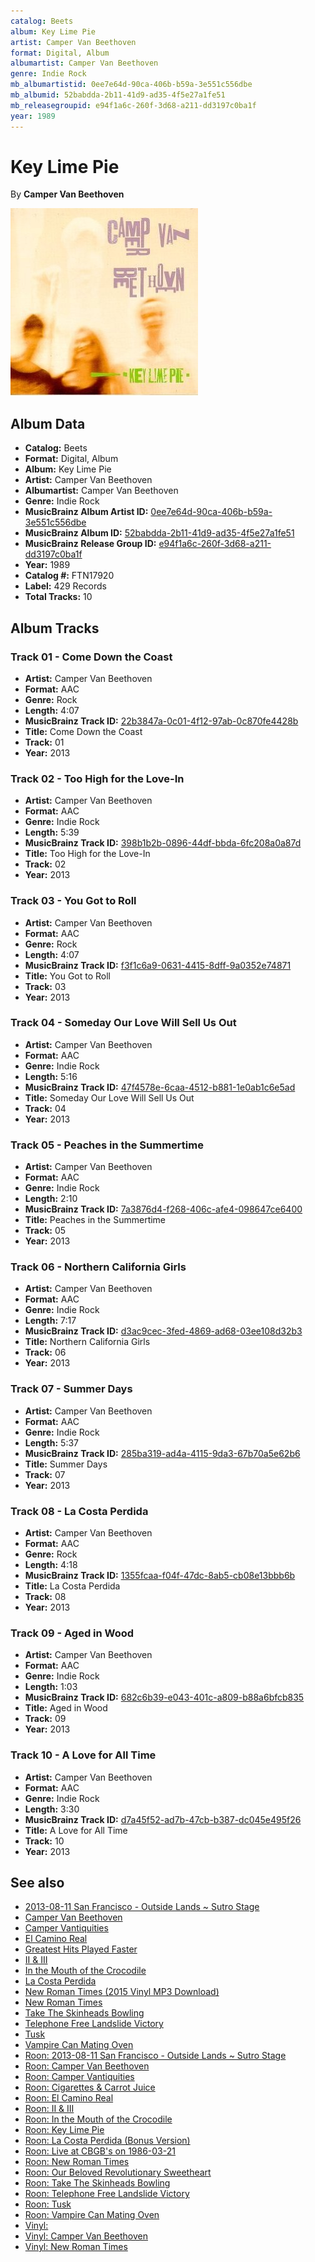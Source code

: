```yaml
---
catalog: Beets
album: Key Lime Pie
artist: Camper Van Beethoven
format: Digital, Album
albumartist: Camper Van Beethoven
genre: Indie Rock
mb_albumartistid: 0ee7e64d-90ca-406b-b59a-3e551c556dbe
mb_albumid: 52babdda-2b11-41d9-ad35-4f5e27a1fe51
mb_releasegroupid: e94f1a6c-260f-3d68-a211-dd3197c0ba1f
year: 1989
---
```


# Key Lime Pie

By **Camper Van Beethoven**

![](../../assets/beetscovers/Camper_Van_Beethoven-Key_Lime_Pie.jpg)

## Album Data

- **Catalog:** Beets
- **Format:** Digital, Album
- **Album:** Key Lime Pie
- **Artist:** Camper Van Beethoven
- **Albumartist:** Camper Van Beethoven
- **Genre:** Indie Rock
- **MusicBrainz Album Artist ID:** [0ee7e64d-90ca-406b-b59a-3e551c556dbe](https://musicbrainz.org/artist/0ee7e64d-90ca-406b-b59a-3e551c556dbe)
- **MusicBrainz Album ID:** [52babdda-2b11-41d9-ad35-4f5e27a1fe51](https://musicbrainz.org/release/52babdda-2b11-41d9-ad35-4f5e27a1fe51)
- **MusicBrainz Release Group ID:** [e94f1a6c-260f-3d68-a211-dd3197c0ba1f](https://musicbrainz.org/release-group/e94f1a6c-260f-3d68-a211-dd3197c0ba1f)
- **Year:** 1989
- **Catalog #:** FTN17920
- **Label:** 429 Records
- **Total Tracks:** 10

## Album Tracks

### Track 01 - Come Down the Coast

- **Artist:** Camper Van Beethoven
- **Format:** AAC
- **Genre:** Rock
- **Length:** 4:07
- **MusicBrainz Track ID:** [22b3847a-0c01-4f12-97ab-0c870fe4428b](https://musicbrainz.org/recording/22b3847a-0c01-4f12-97ab-0c870fe4428b)
- **Title:** Come Down the Coast
- **Track:** 01
- **Year:** 2013

### Track 02 - Too High for the Love-In

- **Artist:** Camper Van Beethoven
- **Format:** AAC
- **Genre:** Indie Rock
- **Length:** 5:39
- **MusicBrainz Track ID:** [398b1b2b-0896-44df-bbda-6fc208a0a87d](https://musicbrainz.org/recording/398b1b2b-0896-44df-bbda-6fc208a0a87d)
- **Title:** Too High for the Love-In
- **Track:** 02
- **Year:** 2013

### Track 03 - You Got to Roll

- **Artist:** Camper Van Beethoven
- **Format:** AAC
- **Genre:** Rock
- **Length:** 4:07
- **MusicBrainz Track ID:** [f3f1c6a9-0631-4415-8dff-9a0352e74871](https://musicbrainz.org/recording/f3f1c6a9-0631-4415-8dff-9a0352e74871)
- **Title:** You Got to Roll
- **Track:** 03
- **Year:** 2013

### Track 04 - Someday Our Love Will Sell Us Out

- **Artist:** Camper Van Beethoven
- **Format:** AAC
- **Genre:** Indie Rock
- **Length:** 5:16
- **MusicBrainz Track ID:** [47f4578e-6caa-4512-b881-1e0ab1c6e5ad](https://musicbrainz.org/recording/47f4578e-6caa-4512-b881-1e0ab1c6e5ad)
- **Title:** Someday Our Love Will Sell Us Out
- **Track:** 04
- **Year:** 2013

### Track 05 - Peaches in the Summertime

- **Artist:** Camper Van Beethoven
- **Format:** AAC
- **Genre:** Indie Rock
- **Length:** 2:10
- **MusicBrainz Track ID:** [7a3876d4-f268-406c-afe4-098647ce6400](https://musicbrainz.org/recording/7a3876d4-f268-406c-afe4-098647ce6400)
- **Title:** Peaches in the Summertime
- **Track:** 05
- **Year:** 2013

### Track 06 - Northern California Girls

- **Artist:** Camper Van Beethoven
- **Format:** AAC
- **Genre:** Indie Rock
- **Length:** 7:17
- **MusicBrainz Track ID:** [d3ac9cec-3fed-4869-ad68-03ee108d32b3](https://musicbrainz.org/recording/d3ac9cec-3fed-4869-ad68-03ee108d32b3)
- **Title:** Northern California Girls
- **Track:** 06
- **Year:** 2013

### Track 07 - Summer Days

- **Artist:** Camper Van Beethoven
- **Format:** AAC
- **Genre:** Indie Rock
- **Length:** 5:37
- **MusicBrainz Track ID:** [285ba319-ad4a-4115-9da3-67b70a5e62b6](https://musicbrainz.org/recording/285ba319-ad4a-4115-9da3-67b70a5e62b6)
- **Title:** Summer Days
- **Track:** 07
- **Year:** 2013

### Track 08 - La Costa Perdida

- **Artist:** Camper Van Beethoven
- **Format:** AAC
- **Genre:** Rock
- **Length:** 4:18
- **MusicBrainz Track ID:** [1355fcaa-f04f-47dc-8ab5-cb08e13bbb6b](https://musicbrainz.org/recording/1355fcaa-f04f-47dc-8ab5-cb08e13bbb6b)
- **Title:** La Costa Perdida
- **Track:** 08
- **Year:** 2013

### Track 09 - Aged in Wood

- **Artist:** Camper Van Beethoven
- **Format:** AAC
- **Genre:** Indie Rock
- **Length:** 1:03
- **MusicBrainz Track ID:** [682c6b39-e043-401c-a809-b88a6bfcb835](https://musicbrainz.org/recording/682c6b39-e043-401c-a809-b88a6bfcb835)
- **Title:** Aged in Wood
- **Track:** 09
- **Year:** 2013

### Track 10 - A Love for All Time

- **Artist:** Camper Van Beethoven
- **Format:** AAC
- **Genre:** Indie Rock
- **Length:** 3:30
- **MusicBrainz Track ID:** [d7a45f52-ad7b-47cb-b387-dc045e495f26](https://musicbrainz.org/recording/d7a45f52-ad7b-47cb-b387-dc045e495f26)
- **Title:** A Love for All Time
- **Track:** 10
- **Year:** 2013


## See also

- [2013-08-11 San Francisco - Outside Lands ~ Sutro Stage](2013-08-11_San_Francisco_-_Outside_Lands_~_Sutro_Stage.md)
- [Camper Van Beethoven](Camper_Van_Beethoven.md)
- [Camper Vantiquities](Camper_Vantiquities.md)
- [El Camino Real](El_Camino_Real.md)
- [Greatest Hits Played Faster](Greatest_Hits_Played_Faster.md)
- [II & III](II_and_III.md)
- [In the Mouth of the Crocodile](In_the_Mouth_of_the_Crocodile.md)
- [La Costa Perdida](La_Costa_Perdida.md)
- [New Roman Times (2015 Vinyl MP3 Download)](New_Roman_Times_2015_Vinyl_MP3_Download.md)
- [New Roman Times](New_Roman_Times.md)
- [Take The Skinheads Bowling](Take_The_Skinheads_Bowling.md)
- [Telephone Free Landslide Victory](Telephone_Free_Landslide_Victory.md)
- [Tusk](Tusk.md)
- [Vampire Can Mating Oven](Vampire_Can_Mating_Oven.md)
- [Roon: 2013-08-11 San Francisco - Outside Lands ~ Sutro Stage](../../Roon/Camper_Van_Beethoven/2013-08-11_San_Francisco_-_Outside_Lands_~_Sutro_Stage.md)
- [Roon: Camper Van Beethoven](../../Roon/Camper_Van_Beethoven/Camper_Van_Beethoven.md)
- [Roon: Camper Vantiquities](../../Roon/Camper_Van_Beethoven/Camper_Vantiquities.md)
- [Roon: Cigarettes & Carrot Juice](../../Roon/Camper_Van_Beethoven/Cigarettes_and_Carrot_Juice-_The_Santa_Cruz_Years.md)
- [Roon: El Camino Real](../../Roon/Camper_Van_Beethoven/El_Camino_Real.md)
- [Roon: II & III](../../Roon/Camper_Van_Beethoven/II_and_III.md)
- [Roon: In the Mouth of the Crocodile](../../Roon/Camper_Van_Beethoven/In_the_Mouth_of_the_Crocodile-_Live_in_Seattle.md)
- [Roon: Key Lime Pie](../../Roon/Camper_Van_Beethoven/Key_Lime_Pie.md)
- [Roon: La Costa Perdida (Bonus Version)](../../Roon/Camper_Van_Beethoven/La_Costa_Perdida_Bonus_Version.md)
- [Roon: Live at CBGB's on 1986-03-21](../../Roon/Camper_Van_Beethoven/Live_at_CBGBs_on_1986-03-21.md)
- [Roon: New Roman Times](../../Roon/Camper_Van_Beethoven/New_Roman_Times.md)
- [Roon: Our Beloved Revolutionary Sweetheart](../../Roon/Camper_Van_Beethoven/Our_Beloved_Revolutionary_Sweetheart.md)
- [Roon: Take The Skinheads Bowling](../../Roon/Camper_Van_Beethoven/Take_The_Skinheads_Bowling.md)
- [Roon: Telephone Free Landslide Victory](../../Roon/Camper_Van_Beethoven/Telephone_Free_Landslide_Victory.md)
- [Roon: Tusk](../../Roon/Camper_Van_Beethoven/Tusk.md)
- [Roon: Vampire Can Mating Oven](../../Roon/Camper_Van_Beethoven/Vampire_Can_Mating_Oven.md)
- [Vinyl: ](../../Vinyl/Camper_Van_Beethoven/Camper_Van_Beethoven_index.md)
- [Vinyl: Camper Van Beethoven](../../Vinyl/Camper_Van_Beethoven/Camper_Van_Beethoven.md)
- [Vinyl: New Roman Times](../../Vinyl/Camper_Van_Beethoven/New_Roman_Times.md)
